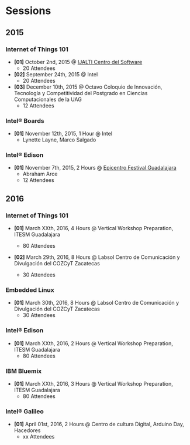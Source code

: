 Sessions
==

## 2015

### Internet of Things 101
- __[01]__ October 2nd, 2015 @ [IJALTI Centro del Software](http://ijalti.org.mx/parque/centro-del-software/)
  - 20 Attendees
- __[02]__ September 24th, 2015 @ Intel
  - 20 Attendees
- __[03]__ December 10th, 2015 @ Octavo Coloquio de Innovación, Tecnología y Competitividad del Postgrado en Ciencias Computacionales de la UAG
  - 12 Attendees

### Intel® Boards
- __[01]__ November 12th, 2015, 1 Hour @ Intel
  - Lynette Layne, Marco Salgado

### Intel® Edison
- __[01]__ November 7th, 2015, 2 Hours @ [Epicentro Festival Guadalajara](http://www.epicentrofestival.com/)
  - Abraham Arce
  - 12 Attendees

## 2016

### Internet of Things 101

- __[01]__ March XXth, 2016, 4 Hours @ Vertical Workshop Preparation, ITESM Guadalajara
  - 80 Attendees

- __[02]__ March 29th, 2016, 8 Hours @ Labsol Centro de Comunicación y Divulgación del COZCyT Zacatecas
  - 30 Attendees

### Embedded Linux

- __[01]__ March 30th, 2016, 8 Hours @ Labsol Centro de Comunicación y Divulgación del COZCyT Zacatecas
  - 30 Attendees

### Intel® Edison

- __[01]__ March XXth, 2016, 2 Hours @ Vertical Workshop Preparation, ITESM Guadalajara
  - 80 Attendees

### IBM Bluemix

- __[01]__ March XXth, 2016, 3 Hours @ Vertical Workshop Preparation, ITESM Guadalajara
  - 80 Attendees

### Intel® Galileo

- __[01]__ April 01st, 2016, 2 Hours @ Centro de cultura Digital, Arduino Day, Hacedores
  - xx Attendees

